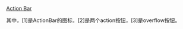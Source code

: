 [Action Bar](https://developer.android.com/design/patterns/actionbar.html)

其中，[1]是ActionBar的图标，[2]是两个action按钮，[3]是overflow按钮。
